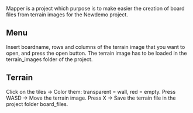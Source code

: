 Mapper is a project which purpose is to make easier the creation of board files from terrain images for the Newdemo project.

## Menu
Insert boardname, rows and columns of the terrain image that you want to open, and press the open button.
The terrain image has to be loaded in the terrain_images folder of the project.

## Terrain
Click on the tiles -> Color them: transparent = wall, red = empty.
Press WASD -> Move the terrain image.
Press X -> Save the terrain file in the project folder board_files.


